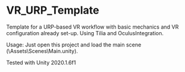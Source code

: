 # VR_URP_Template
Template for a URP-based VR workflow with basic mechanics and VR configuration already set-up. Using Tilia and OculusIntegration.

Usage: Just open this project and load the main scene (\Assets\Scenes\Main.unity).

Tested with Unity 2020.1.6f1
